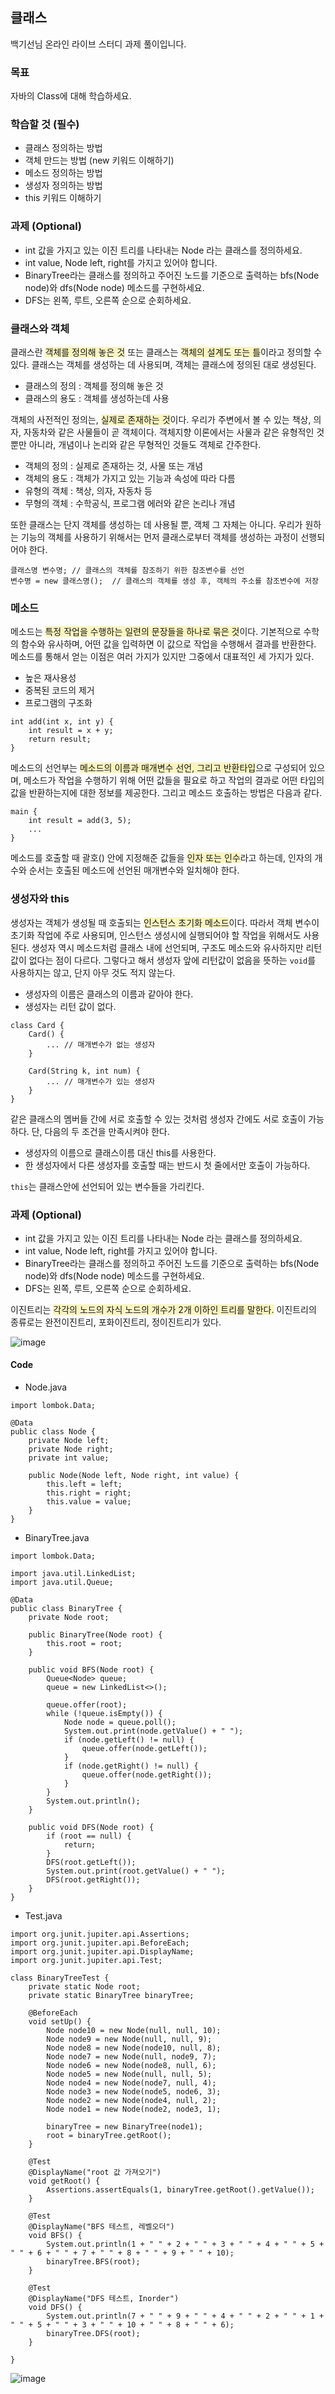 ## 클래스

백기선님 온라인 라이브 스터디 과제 풀이입니다.

### 목표

자바의 Class에 대해 학습하세요.

### 학습할 것 (필수)

- 클래스 정의하는 방법
- 객체 만드는 방법 (new 키워드 이해하기)
- 메소드 정의하는 방법
- 생성자 정의하는 방법
- this 키워드 이해하기

### 과제 (Optional)

- int 값을 가지고 있는 이진 트리를 나타내는 Node 라는 클래스를 정의하세요.
- int value, Node left, right를 가지고 있어야 합니다.
- BinaryTree라는 클래스를 정의하고 주어진 노드를 기준으로 출력하는 bfs(Node node)와 dfs(Node node) 메소드를 구현하세요.
- DFS는 왼쪽, 루트, 오른쪽 순으로 순회하세요.

### 클래스와 객체

클래스란 <span style = "background-color:#FAF4C0">객체를 정의해 놓은 것</span> 또는 클래스는 <span style = "background-color:#FAF4C0">객체의 설계도 또는 틀</span>이라고 정의할 수 있다. 클래스는 객체를 생성하는 데 사용되며, 객체는 클래스에 정의된 대로 생성된다.

- 클래스의 정의 : 객체를 정의해 놓은 것
- 클래스의 용도 : 객체를 생성하는데 사용

객체의 사전적인 정의는, <span style = "background-color:#FAF4C0">실제로 존재하는 것</span>이다. 우리가 주변에서 볼 수 있는 책상, 의자, 자동차와 같은 사물들이 곧 객체이다. 객체지향 이론에서는 사물과 같은 유형적인 것뿐만 아니라, 개념이나 논리와 같은 무형적인 것들도 객체로 간주한다.

- 객체의 정의 : 실제로 존재하는 것, 사물 또는 개념
- 객체의 용도 : 객체가 가지고 있는 기능과 속성에 따라 다름
- 유형의 객체 : 책상, 의자, 자동차 등
- 무형의 객체 : 수학공식, 프로그램 에러와 같은 논리나 개념

또한 클래스는 단지 객체를 생성하는 데 사용될 뿐, 객체 그 자체는 아니다. 우리가 원하는 기능의 객체를 사용하기 위해서는 먼저 클래스로부터 객체를 생성하는 과정이 선행되어야 한다.

```
클래스명 변수명; // 클래스의 객체를 참조하기 위한 참조변수를 선언
변수명 = new 클래스명();  // 클래스의 객체를 생성 후, 객체의 주소를 참조변수에 저장
```

### 메소드

메소드는 <span style = "background-color:#FAF4C0">특정 작업을 수행하는 일련의 문장들을 하나로 묶은 것</span>이다. 기본적으로 수학의 함수와 유사하며, 어떤 값을 입력하면 이 값으로 작업을 수행해서 결과를 반환한다. 메소드를 통해서 얻는 이점은 여러 가지가 있지만 그중에서 대표적인 세 가지가 있다.

- 높은 재사용성
- 중복된 코드의 제거
- 프로그램의 구조화

```
int add(int x, int y) {
    int result = x + y;
    return result; 
}
```

메소드의 선언부는 <span style = "background-color:#FAF4C0">메소드의 이름과 매개변수 선언, 그리고 반환타입</span>으로 구성되어 있으며, 메소드가 작업을 수행하기 위해 어떤 값들을 필요로 하고 작업의 결과로 어떤 타입의 값을 반환하는지에 대한 정보를 제공한다. 그리고 메소드 호출하는 방법은 다음과 같다.

```
main {
    int result = add(3, 5);
    ...
}
```

메소드를 호출할 때 괄호() 안에 지정해준 값들을 <span style = "background-color:#FAF4C0">인자 또는 인수</span>라고 하는데, 인자의 개수와 순서는 호출된 메소드에 선언된 매개변수와 일치해야 한다.

### 생성자와 this

생성자는 객체가 생성될 때 호출되는 <span style = "background-color:#FAF4C0">인스턴스 초기화 메소드</span>이다. 따라서 객체 변수이 초기화 작업에 주로 사용되며, 인스턴스 생성시에 실행되어야 할 작업을 위해서도 사용된다. 생성자 역시 메소드처럼 클래스 내에 선언되며, 구조도 메소드와 유사하지만 리턴값이 없다는 점이 다르다. 그렇다고 해서 생성자 앞에 리턴값이 없음을 뜻하는 `void`를 사용하지는 않고, 단지 아무 것도 적지 않는다.

- 생성자의 이름은 클래스의 이름과 같아야 한다.
- 생성자는 리턴 값이 없다.

```
class Card {
    Card() {
        ... // 매개변수가 없는 생성자
    }

    Card(String k, int num) {
        ... // 매개변수가 있는 생성자
    }
}
```

같은 클래스의 멤버들 간에 서로 호출할 수 있는 것처럼 생성자 간에도 서로 호출이 가능하다. 단, 다음의 두 조건을 만족시켜야 한다.

- 생성자의 이름으로 클래스이름 대신 this를 사용한다.
- 한 생성자에서 다른 생성자를 호출할 때는 반드시 첫 줄에서만 호출이 가능하다.

`this`는 클래스안에 선언되어 있는 변수들을 가리킨다.

### 과제 (Optional)

- int 값을 가지고 있는 이진 트리를 나타내는 Node 라는 클래스를 정의하세요.
- int value, Node left, right를 가지고 있어야 합니다.
- BinaryTree라는 클래스를 정의하고 주어진 노드를 기준으로 출력하는 bfs(Node node)와 dfs(Node node) 메소드를 구현하세요.
- DFS는 왼쪽, 루트, 오른쪽 순으로 순회하세요.

이진트리는 <span style = "background-color:#FAF4C0">각각의 노드의 자식 노드의 개수가 2개 이하인 트리를 말한다.</span> 이진트리의 종류로는 완전이진트리, 포화이진트리, 정이진트리가 있다.

![image](https://user-images.githubusercontent.com/78870076/125440270-7801904d-6203-48c7-ba49-c55192ad37e6.png)


#### Code

- Node.java

```
import lombok.Data;

@Data
public class Node {
    private Node left;
    private Node right;
    private int value;

    public Node(Node left, Node right, int value) {
        this.left = left;
        this.right = right;
        this.value = value;
    }
}
```

- BinaryTree.java

```
import lombok.Data;

import java.util.LinkedList;
import java.util.Queue;

@Data
public class BinaryTree {
    private Node root;

    public BinaryTree(Node root) {
        this.root = root;
    }

    public void BFS(Node root) {
        Queue<Node> queue;
        queue = new LinkedList<>();

        queue.offer(root);
        while (!queue.isEmpty()) {
            Node node = queue.poll();
            System.out.print(node.getValue() + " ");
            if (node.getLeft() != null) {
                queue.offer(node.getLeft());
            }
            if (node.getRight() != null) {
                queue.offer(node.getRight());
            }
        }
        System.out.println();
    }

    public void DFS(Node root) {
        if (root == null) {
            return;
        }
        DFS(root.getLeft());
        System.out.print(root.getValue() + " ");
        DFS(root.getRight());
    }
}
```

- Test.java

```
import org.junit.jupiter.api.Assertions;
import org.junit.jupiter.api.BeforeEach;
import org.junit.jupiter.api.DisplayName;
import org.junit.jupiter.api.Test;

class BinaryTreeTest {
    private static Node root;
    private static BinaryTree binaryTree;

    @BeforeEach
    void setUp() {
        Node node10 = new Node(null, null, 10);
        Node node9 = new Node(null, null, 9);
        Node node8 = new Node(node10, null, 8);
        Node node7 = new Node(null, node9, 7);
        Node node6 = new Node(node8, null, 6);
        Node node5 = new Node(null, null, 5);
        Node node4 = new Node(node7, null, 4);
        Node node3 = new Node(node5, node6, 3);
        Node node2 = new Node(node4, null, 2);
        Node node1 = new Node(node2, node3, 1);

        binaryTree = new BinaryTree(node1);
        root = binaryTree.getRoot();
    }

    @Test
    @DisplayName("root 값 가져오기")
    void getRoot() {
        Assertions.assertEquals(1, binaryTree.getRoot().getValue());
    }

    @Test
    @DisplayName("BFS 테스트, 레벨오더")
    void BFS() {
        System.out.println(1 + " " + 2 + " " + 3 + " " + 4 + " " + 5 + " " + 6 + " " + 7 + " " + 8 + " " + 9 + " " + 10);
        binaryTree.BFS(root);
    }

    @Test
    @DisplayName("DFS 테스트, Inorder")
    void DFS() {
        System.out.println(7 + " " + 9 + " " + 4 + " " + 2 + " " + 1 + " " + 5 + " " + 3 + " " + 10 + " " + 8 + " " + 6);
        binaryTree.DFS(root);
    }

}
```

![image](https://user-images.githubusercontent.com/78870076/125442206-e4f959b2-3fb7-4ecd-8905-788933854805.png)
